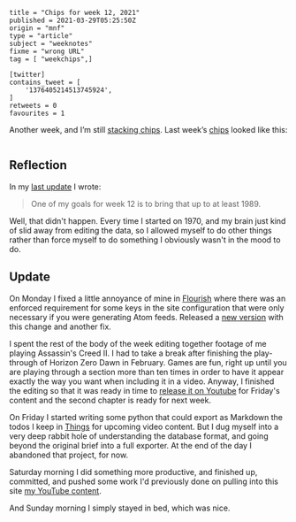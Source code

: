 ```
title = "Chips for week 12, 2021"
published = 2021-03-29T05:25:50Z
origin = "mnf"
type = "article"
subject = "weeknotes"
fixme = "wrong URL"
tag = [ "weekchips",]

[twitter]
contains_tweet = [
    '1376405214513745924',
]
retweets = 0
favourites = 1
```

Another week, and I’m still
[stacking chips](/2020/06/19/my-week-in-poker-chips).
Last week’s [chips](/2020/08/22/my-weekchips-markers) looked like this:

<p class='image'><img src='http://mnf.m17s.net/2021/03/29/Exn5PW1XEAEWYxr.jpg' alt=''></p>

## Reflection

In my [last update](/2021/03/22/my-weekchips-for-week-11-2021) I wrote:
> One of my goals for week 12 is to bring that up to at least 1989.

Well, that didn't happen. Every time I started on 1970, and my brain just kind
of slid away from editing the data, so I allowed myself to do other things
rather than force myself to do something I obviously wasn't in the mood to do.

## Update

On Monday I fixed a little annoyance of mine in [Flourish][fl] where there was
an enforced requirement for some keys in the site configuration that were only
necessary if you were generating Atom feeds. Released a [new version][v094]
with this change and another fix.

I spent the rest of the body of the week editing together footage of me
playing Assassin's Creed II. I had to take a break after finishing the
play-through of Horizon Zero Dawn in February. Games are fun, right up until
you are playing through a section more than ten times in order to have it
appear exactly the way you want when including it in a video. Anyway, I
finished the editing so that it was ready in time to 
[release it on Youtube][ch1] for Friday's content and the second chapter
is ready for next week.

On Friday I started writing some python that could export as Markdown the
todos I keep in [Things][cct] for upcoming video content. But I dug myself
into a very deep rabbit hole of understanding the database format, and going
beyond the original brief into a full exporter. At the end of the day I
abandoned that project, for now.

Saturday morning I did something more productive, and finished up, committed,
and pushed some work I'd previously done on pulling into this site 
[my YouTube content][yt].

And Sunday morning I simply stayed in bed, which was nice.


[fl]: https://github.com/norm/flourish/
[v094]: https://github.com/norm/flourish/releases/tag/v0.9.4
[ch1]: /2021/03/26/assassins-creed-ii-chapter-1-famiglia-auditore
[cct]: https://culturedcode.com/things/
[yt]: https://github.com/norm/marknormanfrancis.com/pull/68
